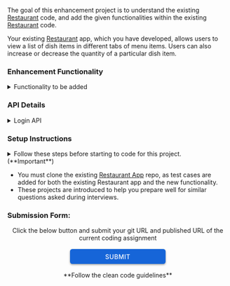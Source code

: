 The goal of this enhancement project is to understand the existing <a href="https://learning.ccbp.in/question/d51bb3e2-c4f7-4e1a-bcdb-b0970b57be00" target="_blank_">Restaurant</a> code, and add the given functionalities within the existing <a href="https://learning.ccbp.in/question/d51bb3e2-c4f7-4e1a-bcdb-b0970b57be00" target="_blank_">Restaurant</a> code.

Your existing <a href="https://learning.ccbp.in/question/d51bb3e2-c4f7-4e1a-bcdb-b0970b57be00" target="_blank_">Restaurant</a> app, which you have developed, allows users to view a list of dish items in different tabs of menu items. Users can also increase or decrease the quantity of a particular dish item.

### Enhancement Functionality

<details>
<summary>Functionality to be added</summary>

- Keep the existing code in **Home Route** and add a **Login Route** and a **Cart Route** to the application.
- **Login Route Functionality**
  - When a valid username and password are provided and the Login button is clicked, navigate the user to the Home route. Else, display the error message. Use `js-cookie` to maintain Cookies for authentication.
  - If an authenticated user attempts to access either the **Home Route** or **Cart Route**, they should be redirected to the corresponding route. Else, should be redirected to the **Login Route**.
- **Home Route Functionality**

  - When the Cart icon button in the header is clicked, then the page should be navigated to the **Cart** route.
  - When the restaurant name in the header is clicked, then the page should be navigated to the **Home** route.
  - Add a `Logout` button in the header of the **Home Route** and add corresponding functionality.
  - Add a feature to add items to the cart with a click of a button. The `ADD TO CART` button should be displayed only if the dish items are available and the dish quantity is greater than **0**.
    - When the `ADD TO CART` button of a particular dish item is clicked, that dish item should be added to the **Cart Route** and the count should be increased by one at the cart icon.
    - When the user clicks the `ADD TO CART` button multiple times, the count should not increase at the cart icon as it is the same item and count in the **Cart Route** should be increased for that particular dish.

- **Cart Route Functionality**

  - The `Cart` Route should have a header similar to the Home Route.
  - Add a `Remove All` button in the `Cart Route`. Implement this by adding a button.
    - When a user clicks on the **Remove All** button, all the cart items should be removed from the cart and an <a href="https://assets.ccbp.in/frontend/react-js/nxt-trendz-empty-cart-img.png" target="_blank_">Empty Cart Image</a> should be displayed.
  - Each cart item on the cart page should include the dish name, dish image, dish price, plus (`+`) button, minus (`-`) button, quantity of the dish item, and a remove button.
  - In each cart item in the cart
    - When the plus button is clicked, then the quantity of the dish should be increased and when minus button is clicked, then the quantity of the dish should be decresed.
    - When the quantity of a dish reaches zero, the dish item should be removed from the cart.
    - Based on the quantity of the dish, the dish price should be updated accordingly.
    - When a user clicks on the remove button, the cart item should be removed from the cart list.

- You need to use **React Context** to maintain that sync between the **Home Route** and **Cart Route**. Use the context as given below for the test cases to pass.

  - The `CartContext` has an object with the following properties
    - `cartList`- this key stores the cart items
    - `removeAllCartItems`- this method is used to remove all the cart items in the cartList
    - `addCartItem`- this method adds the cart item to the cartList
    - `removeCartItem`- this method removes the cart item from the cartList
    - `incrementCartItemQuantity`- this method increases the quantity of a dish in the cartList
    - `decrementCartItemQuantity`- this method decreases the quantity of a dish in the cartList

- Make sure your application maintains a good CSS styling.

<MultiLineNote>
Generally, in the interviews, the interviewer will not specify you to use context to solve the question. You need to decide based on the use case.
</MultiLineNote>

</details>

### API Details

<details>
<summary>Login API</summary>

- Use this API for authentication
  - https://apis.ccbp.in/login Request:
  ```json
  {
    "username": "rahul",
    "password": "rahul@2021"
  }
  ```
  Success Response:
  ```json
  {
    "jwt_token": "token_string"
  }
  ```
  Failure Response:
  ```json
  {
    "status_code": 404,
    "error_msg": "Username is not found"
  }
  ```

</details>

### Setup Instructions

<details>
<summary>Follow these steps before starting to code for this project. (**Important**)</summary>

- After setting up this project delete the `README.md` file in the CCBP IDE.
- Clone the existing <a href="https://learning.ccbp.in/question/d51bb3e2-c4f7-4e1a-bcdb-b0970b57be00" target="_blank_">Restaurant</a> code from your GitHub account to add new functionalities to it.
  - If the existing <a href="https://learning.ccbp.in/question/d51bb3e2-c4f7-4e1a-bcdb-b0970b57be00" target="_blank_">Restaurant</a> code is not available in your git, push your code to git.
    - <a href="https://learning.ccbp.in/3da6f1a6-0892/course?c_id=ade6e642-cd5c-4896-9edd-3f06d3dc2069&s_id=49896a46-f484-4b42-b459-2626f77e6796&t_id=9f27b553-4bbe-400f-9025-9044f79acda0" target="_blank_">Click here to learn how to push your code to git</a>
  - Once the code is pushed to git, clone it into this project using the below command.

```cmd
git clone {git repository URL} /home/workspace/reactjs/coding-practices/enhancementOfRestaurantApp
```

<MultiLineNote>
In the above command, replace this `{git repository URL}` with your actual Git URL.
</MultiLineNote>

- Download dependencies by running `npm install`
- Start up the app using `npm start`
</details>

<MultiLineNote>

- You must clone the existing <a href="https://learning.ccbp.in/question/d51bb3e2-c4f7-4e1a-bcdb-b0970b57be00" target="_blank_">Restaurant App</a> repo, as test cases are added for both the existing Restaurant app and the new functionality.
- These projects are introduced to help you prepare well for similar questions asked during interviews. </MultiLineNote>

### Submission Form:

<center>Click the below button and submit your git URL and published URL of the current coding assignment</center>
<br>
<a  href="https://forms.ccbp.in/restaurant-app-enhancement-project-submission-form" target="_blank_">
  <center><button style="color: #fff; border: none; cursor: pointer; width: 218px; height: 34px; background-color: rgb(22, 101, 216); border-radius: 5.4px; box-shadow: rgb(0 0 0 / 36%) 0px 2px 4px 0px;font-family: Inter;font-size: 14px;color: rgb(255, 255, 255);font-weight: 500;letter-spacing: 0.5px;text-transform: uppercase;">
    SUBMIT
  </button>
  </center>
</a>

<br/>
<center>**Follow the clean code guidelines**</center>
